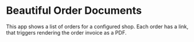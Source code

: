 # Beautiful Order Documents

This app shows a list of orders for a configured shop.
Each order has a link, that triggers rendering the order invoice as a PDF.

